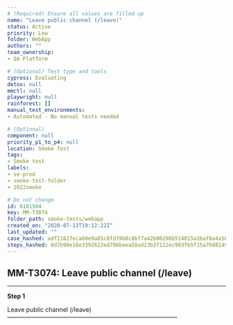 ```yaml
---
# (Required) Ensure all values are filled up
name: "Leave public channel (/leave)"
status: Active
priority: Low
folder: WebApp
authors: ""
team_ownership: 
- QA Platform

# (Optional) Test type and tools
cypress: Evaluating
detox: null
mmctl: null
playwright: null
rainforest: []
manual_test_environments: 
- Automated - No manual tests needed

# (Optional)
component: null
priority_p1_to_p4: null
location: Smoke Test
tags: 
- Smoke test
labels: 
- se-prod
- smoke-test-folder
- 2022smoke

# Do not change
id: 6181504
key: MM-T3074
folder_path: smoke-tests/webapp
created_on: "2020-07-13T19:12:22Z"
last_updated: ""
case_hashed: adf21827eca60e9a85c8fd39b8c8bf7a42b00296b514015a1baf8a4a508f11aa386d4e1f59fd5918b358825b80250c51
steps_hashed: 0d7b90e18e3392622ed706beea58ad23b3f122ec903fb5f15a7688149e2f50722270f0fa937e7bb643b62d3b247f9a6c
---
```


## MM-T3074: Leave public channel (/leave)

---

**Step 1**

Leave public channel (/leave)\
————————————————————————————
